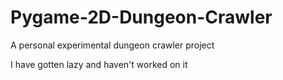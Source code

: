 # Pygame-2D-Dungeon-Crawler
A personal experimental dungeon crawler project

I have gotten lazy and haven't worked on it
